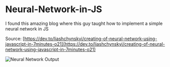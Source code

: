 # Neural-Network-in-JS

I found this amazing blog where this guy taught how to implement a simple neural network in JS

Source: [https://dev.to/liashchynskyi/creating-of-neural-network-using-javascript-in-7minutes-o21](https://dev.to/liashchynskyi/creating-of-neural-network-using-javascript-in-7minutes-o21)

![Neural Network Output](https://res.cloudinary.com/practicaldev/image/fetch/s--VSuymEfu--/c_limit%2Cf_auto%2Cfl_progressive%2Cq_auto%2Cw_880/https://cdn-images-1.medium.com/max/1600/0%2A_-56YIqarmZEn6P6.png)
